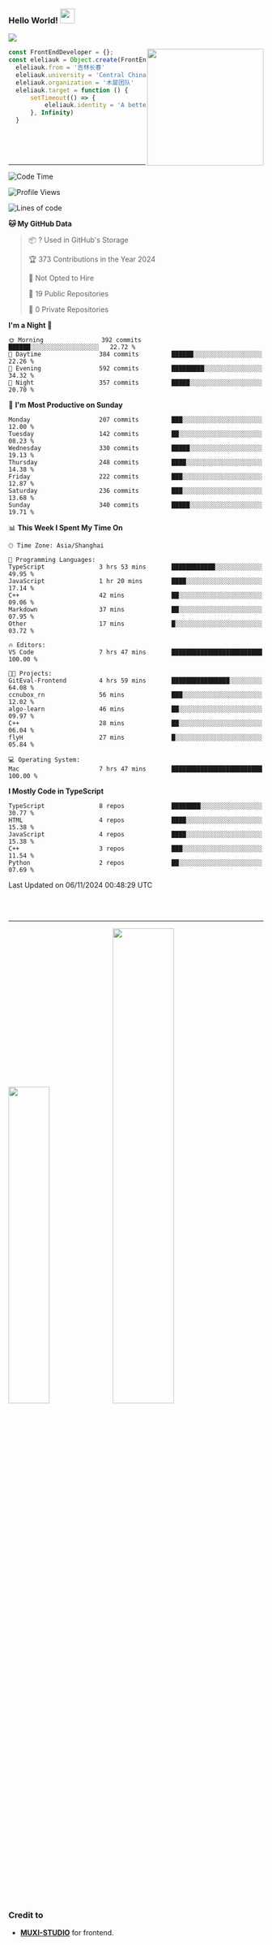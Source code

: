 ### Hello World!  <img src="https://github.com/sciencepal/sciencepal/blob/master/assets/Hi.gif" width="29px">
  ![](https://komarev.com/ghpvc/?username=eleliauk&label=Profile%20Visits&color=blue&style=for-the-badge)
</em></p>
<img align='right' src="https://media.giphy.com/media/M9gbBd9nbDrOTu1Mqx/giphy.gif" width="230">
```js
const FrontEndDeveloper = {};
const eleliauk = Object.create(FrontEndDeveloper)
  eleliauk.from = '吉林长春'
  eleliauk.university = 'Central China Normal University'
  eleliauk.organization = '木犀团队'
  eleliauk.target = function () {
      setTimeout(() => {
          eleliauk.identity = 'A better front-end engineer'
      }, Infinity)
  }
```
<br/>
<br/>
<br/>

---



<!--START_SECTION:waka-->
![Code Time](http://img.shields.io/badge/Code%20Time-140%20hrs%2048%20mins-blue)

![Profile Views](http://img.shields.io/badge/Profile%20Views-0-blue)

![Lines of code](https://img.shields.io/badge/From%20Hello%20World%20I%27ve%20Written-4.3%20million%20lines%20of%20code-blue)

**🐱 My GitHub Data** 

> 📦 ? Used in GitHub's Storage 
 > 
> 🏆 373 Contributions in the Year 2024
 > 
> 🚫 Not Opted to Hire
 > 
> 📜 19 Public Repositories 
 > 
> 🔑 0 Private Repositories 
 > 
**I'm a Night 🦉** 

```text
🌞 Morning                392 commits         ██████░░░░░░░░░░░░░░░░░░░   22.72 % 
🌆 Daytime                384 commits         ██████░░░░░░░░░░░░░░░░░░░   22.26 % 
🌃 Evening                592 commits         █████████░░░░░░░░░░░░░░░░   34.32 % 
🌙 Night                  357 commits         █████░░░░░░░░░░░░░░░░░░░░   20.70 % 
```
📅 **I'm Most Productive on Sunday** 

```text
Monday                   207 commits         ███░░░░░░░░░░░░░░░░░░░░░░   12.00 % 
Tuesday                  142 commits         ██░░░░░░░░░░░░░░░░░░░░░░░   08.23 % 
Wednesday                330 commits         █████░░░░░░░░░░░░░░░░░░░░   19.13 % 
Thursday                 248 commits         ████░░░░░░░░░░░░░░░░░░░░░   14.38 % 
Friday                   222 commits         ███░░░░░░░░░░░░░░░░░░░░░░   12.87 % 
Saturday                 236 commits         ███░░░░░░░░░░░░░░░░░░░░░░   13.68 % 
Sunday                   340 commits         █████░░░░░░░░░░░░░░░░░░░░   19.71 % 
```


📊 **This Week I Spent My Time On** 

```text
🕑︎ Time Zone: Asia/Shanghai

💬 Programming Languages: 
TypeScript               3 hrs 53 mins       ████████████░░░░░░░░░░░░░   49.95 % 
JavaScript               1 hr 20 mins        ████░░░░░░░░░░░░░░░░░░░░░   17.14 % 
C++                      42 mins             ██░░░░░░░░░░░░░░░░░░░░░░░   09.06 % 
Markdown                 37 mins             ██░░░░░░░░░░░░░░░░░░░░░░░   07.95 % 
Other                    17 mins             █░░░░░░░░░░░░░░░░░░░░░░░░   03.72 % 

🔥 Editors: 
VS Code                  7 hrs 47 mins       █████████████████████████   100.00 % 

🐱‍💻 Projects: 
GitEval-Frontend         4 hrs 59 mins       ████████████████░░░░░░░░░   64.08 % 
ccnubox_rn               56 mins             ███░░░░░░░░░░░░░░░░░░░░░░   12.02 % 
algo-learn               46 mins             ██░░░░░░░░░░░░░░░░░░░░░░░   09.97 % 
C++                      28 mins             ██░░░░░░░░░░░░░░░░░░░░░░░   06.04 % 
flyH                     27 mins             █░░░░░░░░░░░░░░░░░░░░░░░░   05.84 % 

💻 Operating System: 
Mac                      7 hrs 47 mins       █████████████████████████   100.00 % 
```

**I Mostly Code in TypeScript** 

```text
TypeScript               8 repos             ████████░░░░░░░░░░░░░░░░░   30.77 % 
HTML                     4 repos             ████░░░░░░░░░░░░░░░░░░░░░   15.38 % 
JavaScript               4 repos             ████░░░░░░░░░░░░░░░░░░░░░   15.38 % 
C++                      3 repos             ███░░░░░░░░░░░░░░░░░░░░░░   11.54 % 
Python                   2 repos             ██░░░░░░░░░░░░░░░░░░░░░░░   07.69 % 
```




 Last Updated on 06/11/2024 00:48:29 UTC
<!--END_SECTION:waka-->
<br/>

<br/>

---
<div>
  <img width="40%" src="https://github-readme-stats.vercel.app/api/top-langs/?username=eleliauk&layout=compact">
  <img width="49%" src="https://github-readme-stats.vercel.app/api?username=eleliauk&show_icons=true&include_all_commits=true&count_private=true"/>
</div>

<!-- Credit -->
### Credit to 
- [**MUXI-STUDIO**](https://muxi-tech.xyz/) for frontend. 

<!---
eleliauk/eleliauk is a ✨ special ✨ repository because its `README.md` (this file) appears on your GitHub profile.
You can click the Preview link to take a look at your changes.
--->
